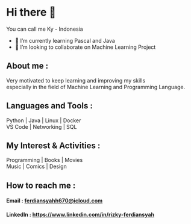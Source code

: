 # Hi there 👋 

You can call me Ky - Indonesia
- 🌱 I’m currently learning Pascal and Java
- 👯 I’m looking to collaborate on Machine Learning Project
  
## About me :

Very motivated to keep learning and improving my skills<br>
especially in the field of Machine Learning and Programming Language.

## Languages and Tools :

Python | Java | Linux | Docker <br>
VS Code | Networking | SQL 

## My Interest & Activities :

Programming | Books | Movies <br>
Music | Comics | Design <br>

## How to reach me :

#### Email : ferdiansyahh670@icloud.com
#### LinkedIn : https://www.linkedin.com/in/rizky-ferdiansyah
